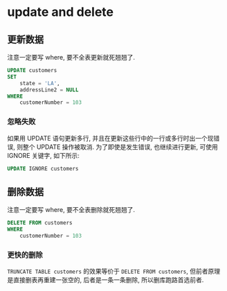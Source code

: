 # update and delete

## 更新数据

注意一定要写 where, 要不全表更新就死翘翘了.

```sql
UPDATE customers 
SET 
    state = 'LA',
    addressLine2 = NULL
WHERE
    customerNumber = 103
```

### 忽略失败

如果用 UPDATE 语句更新多行, 并且在更新这些行中的一行或多行时出一个现错误, 则整个 UPDATE 操作被取消. 为了即使是发生错误, 也继续进行更新, 可使用 IGNORE 关键字, 如下所示:

```sql
UPDATE IGNORE customers
```

## 删除数据

注意一定要写 where, 要不全表删除就死翘翘了.

```sql
DELETE FROM customers 
WHERE
    customerNumber = 103
```

### 更快的删除

`TRUNCATE TABLE customers` 的效果等价于 `DELETE FROM customers`, 但前者原理是直接删表再重建一张空的, 后者是一条一条删除, 所以删库跑路首选前者.
